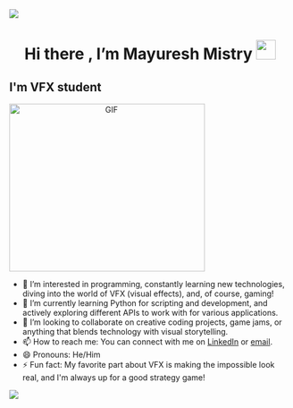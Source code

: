 <img src="https://user-images.githubusercontent.com/73097560/115834477-dbab4500-a447-11eb-908a-139a6edaec5c.gif">

<h1 align="center"> Hi there , I’m Mayuresh Mistry <img src="https://media.giphy.com/media/hvRJCLFzcasrR4ia7z/giphy.gif" width="35"></h1>

## I'm VFX student                                                  

<a target="_blank" align="center">
  <img align="center" top="500" height="300" width="350" alt="GIF" src="https://media.giphy.com/media/SWoSkN6DxTszqIKEqv/giphy.gif">
</a>

- 👀 I’m interested in programming, constantly learning new technologies, diving into the world of VFX (visual effects), and, of course, gaming!
-  🌱 I’m currently learning Python for scripting and development, and actively exploring different APIs to    work with for various applications.
- 💞️ I’m looking to collaborate on creative coding projects, game jams, or anything that blends technology     with visual storytelling.
- 📫 How to reach me: You can connect with me on [LinkedIn](https://www.linkedin.com/in/mayureshmistry/)     or [email](mayureshmistry6@gmail.com).
- 😄 Pronouns: He/Him
- ⚡ Fun fact: My favorite part about VFX is making the impossible look real, and I'm always up for a good   strategy game!

<img src="https://user-images.githubusercontent.com/73097560/115834477-dbab4500-a447-11eb-908a-139a6edaec5c.gif">

<!---
Mayuresh-M16/Mayuresh-M16 is a ✨ special ✨ repository because its `README.md` (this file) appears on your GitHub profile.
You can click the Preview link to take a look at your changes.
--->
